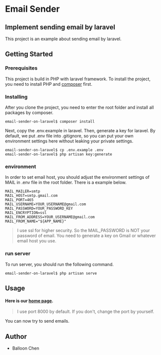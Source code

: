 # Email Sender

## Implement sending email by laravel

This project is an example about sending email by laravel.

## Getting Started

### Prerequisites

This project is build in PHP with laravel framework. To install the project, you need to install PHP and [composer](https://getcomposer.org) first.

### Installing

After you clone the project, you need to enter the root folder and install all packages by composer.

```
email-sender-on-laravel$ composer install
```

Next, copy the .env.example in laravel. Then, generate a key for laravel. By default, we put .env file into .gitignore, so you can put your own environment settings here without leaking your private settings.

```
email-sender-on-laravel$ cp .env.example .env
email-sender-on-laravel$ php artisan key:generate
```

### environment

In order to set email host, you should adjust the environment settings of MAIL in .env file in the root folder. There is a example below.

```
MAIL_MAILER=smtp
MAIL_HOST=smtp.gmail.com
MAIL_PORT=465
MAIL_USERNAME=YOUR_USERNAME@gmail.com
MAIL_PASSWORD=YOUR_PASSWORD_KEY
MAIL_ENCRYPTION=ssl
MAIL_FROM_ADDRESS=YOUR_USERNAME@gmail.com
MAIL_FROM_NAME="${APP_NAME}"
```

> I use ssl for higher security. So the MAIL_PASSWORD is NOT your password of email. You need to generate a key on Gmail or whatever email host you use.

### run server

To run server, you should run the following command.

```
email-sender-on-laravel$ php artisan serve
```

## Usage

#### Here is our [home page](http://127.0.0.1:8000/email).

> I use port 8000 by default. If you don't, change the port by yourself.

You can now try to send emails.

## Author

* Balloon Chen